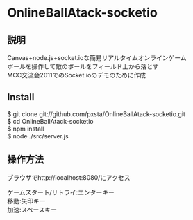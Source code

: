 # OnlineBallAtack-socketio #

## 説明 ##

Canvas+node.js+socket.ioな簡易リアルタイムオンラインゲーム  
ボールを操作して敵のボールをフィールド上から落とす  
MCC交流会2011でのSocket.ioのデモのために作成  

## Install ##

$ git clone git://github.com/pxsta/OnlineBallAtack-socketio.git  
$ cd OnlineBallAtack-socketio  
$ npm install  
$ node ./src/server.js  

## 操作方法 ##
ブラウザでhttp://localhost:8080/にアクセス  
  
ゲームスタート/リトライ:エンターキー  
移動:矢印キー  
加速:スペースキー  
